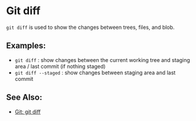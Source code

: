 Git diff
========

`git diff` is used to show the changes between trees, files, and blob.

Examples:
---------
- `git diff` : show changes between the current working tree and staging area / last commit (if nothing staged)
- `git diff --staged` : show changes between staging area and last commit

See Also:
---------
- [Git: git diff](https://git-scm.com/docs/git-diff)
